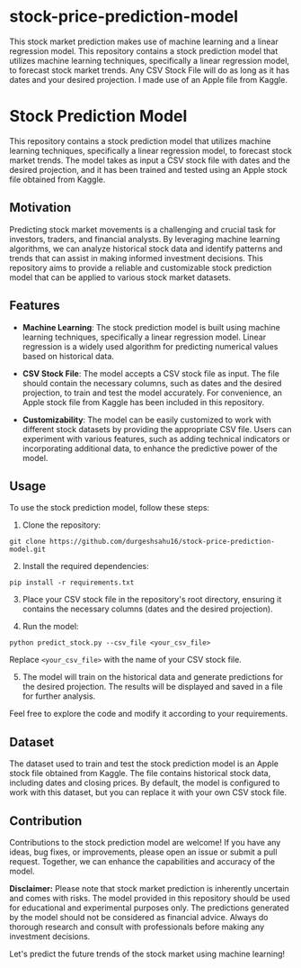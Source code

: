 # stock-price-prediction-model
This stock market prediction makes use of machine learning and a linear regression model. 
This repository contains a stock prediction model that utilizes machine learning techniques, specifically a linear regression model, to forecast stock market trends. Any CSV Stock File will do as long as it has dates and your desired projection. I made use of an Apple file from Kaggle.

# Stock Prediction Model

This repository contains a stock prediction model that utilizes machine learning techniques, specifically a linear regression model, to forecast stock market trends. The model takes as input a CSV stock file with dates and the desired projection, and it has been trained and tested using an Apple stock file obtained from Kaggle.

## Motivation

Predicting stock market movements is a challenging and crucial task for investors, traders, and financial analysts. By leveraging machine learning algorithms, we can analyze historical stock data and identify patterns and trends that can assist in making informed investment decisions. This repository aims to provide a reliable and customizable stock prediction model that can be applied to various stock market datasets.

## Features

- **Machine Learning**: The stock prediction model is built using machine learning techniques, specifically a linear regression model. Linear regression is a widely used algorithm for predicting numerical values based on historical data.

- **CSV Stock File**: The model accepts a CSV stock file as input. The file should contain the necessary columns, such as dates and the desired projection, to train and test the model accurately. For convenience, an Apple stock file from Kaggle has been included in this repository.

- **Customizability**: The model can be easily customized to work with different stock datasets by providing the appropriate CSV file. Users can experiment with various features, such as adding technical indicators or incorporating additional data, to enhance the predictive power of the model.

## Usage

To use the stock prediction model, follow these steps:

1. Clone the repository:

```
git clone https://github.com/durgeshsahu16/stock-price-prediction-model.git
```

2. Install the required dependencies:

```
pip install -r requirements.txt
```

3. Place your CSV stock file in the repository's root directory, ensuring it contains the necessary columns (dates and the desired projection).

4. Run the model:

```
python predict_stock.py --csv_file <your_csv_file>
```

Replace `<your_csv_file>` with the name of your CSV stock file.

5. The model will train on the historical data and generate predictions for the desired projection. The results will be displayed and saved in a file for further analysis.

Feel free to explore the code and modify it according to your requirements.

## Dataset

The dataset used to train and test the stock prediction model is an Apple stock file obtained from Kaggle. The file contains historical stock data, including dates and closing prices. By default, the model is configured to work with this dataset, but you can replace it with your own CSV stock file.

## Contribution

Contributions to the stock prediction model are welcome! If you have any ideas, bug fixes, or improvements, please open an issue or submit a pull request. Together, we can enhance the capabilities and accuracy of the model.

**Disclaimer:**
Please note that stock market prediction is inherently uncertain and comes with risks. The model provided in this repository should be used for educational and experimental purposes only. The predictions generated by the model should not be considered as financial advice. Always do thorough research and consult with professionals before making any investment decisions.

Let's predict the future trends of the stock market using machine learning!

